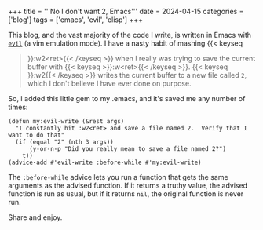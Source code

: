 +++
title = '''No I don't want 2, Emacs'''
date = 2024-04-15
categories = ['blog']
tags = ['emacs', 'evil', 'elisp']
+++

This blog, and the vast majority of the code I write, is written in Emacs with
[`evil`](https://github.com/emacs-evil/evil) (a vim emulation mode).  I have a nasty habit of mashing {{< keyseq
>}}:w2&lt;ret&gt;{{< /keyseq >}} when I really was trying to save the current buffer with {{< keyseq >}}:w&lt;ret&gt;{{< /keyseq >}}. {{< keyseq
>}}:w2{{< /keyseq >}} writes the current buffer to a new file called `2`, which I don't believe I have ever done on purpose.

So, I added this little gem to my .emacs, and it's saved me any number of times:

```elisp
(defun my:evil-write (&rest args)
  "I constantly hit :w2<ret> and save a file named 2.  Verify that I want to do that"
  (if (equal "2" (nth 3 args))
      (y-or-n-p "Did you really mean to save a file named 2?")
    t))
(advice-add #'evil-write :before-while #'my:evil-write)
```

The `:before-while` advice lets you run a function that gets the same arguments as the advised function.  If it returns
a truthy value, the advised function is run as usual, but if it returns `nil`, the original function is never run.

Share and enjoy.
